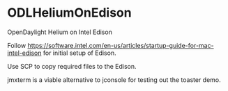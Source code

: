 # ODLHeliumOnEdison
OpenDaylight Helium on Intel Edison


Follow https://software.intel.com/en-us/articles/startup-guide-for-mac-intel-edison for initial setup of Edison.

Use SCP to copy required files to the Edison.

jmxterm is a viable alternative to jconsole for testing out the toaster demo.
